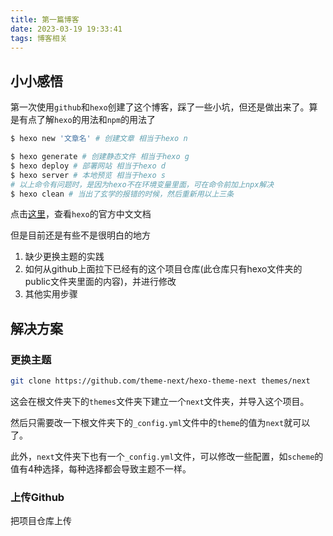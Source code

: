 ```yaml
---
title: 第一篇博客
date: 2023-03-19 19:33:41
tags: 博客相关
---
```


## 小小感悟

第一次使用`github`和`hexo`创建了这个博客，踩了一些小坑，但还是做出来了。算是有点了解`hexo`的用法和`npm`的用法了

```bash
$ hexo new '文章名' # 创建文章 相当于hexo n

$ hexo generate # 创建静态文件 相当于hexo g
$ hexo deploy # 部署网站 相当于hexo d
$ hexo server # 本地预览 相当于hexo s
# 以上命令有问题时，是因为hexo不在环境变量里面，可在命令前加上npx解决
$ hexo clean # 当出了玄学的报错的时候，然后重新用以上三条
```

点击[这里](https://hexo.io/zh-cn/docs/index.html)，查看`hexo`的官方中文文档

但是目前还是有些不是很明白的地方

1. 缺少更换主题的实践
2. 如何从github上面拉下已经有的这个项目仓库(此仓库只有hexo文件夹的public文件夹里面的内容)，并进行修改
3. 其他实用步骤

## 解决方案

### 更换主题

```bash
git clone https://github.com/theme-next/hexo-theme-next themes/next
```

这会在根文件夹下的`themes`文件夹下建立一个`next`文件夹，并导入这个项目。

然后只需要改一下根文件夹下的`_config.yml`文件中的`theme`的值为`next`就可以了。

此外，`next`文件夹下也有一个`_config.yml`文件，可以修改一些配置，如`scheme`的值有4种选择，每种选择都会导致主题不一样。

### 上传Github

把项目仓库上传
